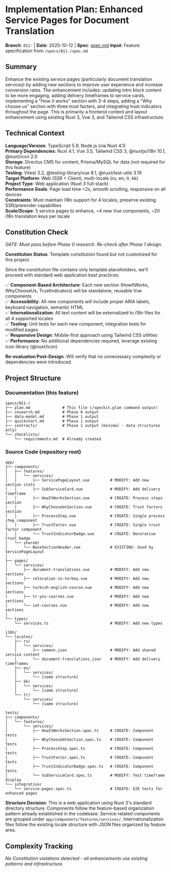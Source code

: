 # Implementation Plan: Enhanced Service Pages for Document Translation

**Branch**: `011-` | **Date**: 2025-10-12 | **Spec**: [spec.md](./spec.md)
**Input**: Feature specification from `/specs/011-/spec.md`

## Summary

Enhance the existing service pages (particularly document translation services) by adding new sections to improve user experience and increase conversion rates. The enhancement includes: updating intro block content to be more engaging, adding delivery timeframes to service cards, implementing a "How it works" section with 3-4 steps, adding a "Why choose us" section with three trust factors, and integrating trust indicators throughout the page. This is primarily a frontend content and layout enhancement using existing Nuxt 3, Vue 3, and Tailwind CSS infrastructure.

## Technical Context

**Language/Version**: TypeScript 5.9, Node.js (via Nuxt 4.1)  
**Primary Dependencies**: Nuxt 4.1, Vue 3.5, Tailwind CSS 3, @nuxtjs/i18n 10.1, @nuxt/icon 2.0  
**Storage**: Directus CMS for content, Prisma/MySQL for data (not required for this feature)  
**Testing**: Vitest 3.2, @testing-library/vue 8.1, @nuxt/test-utils 3.19  
**Target Platform**: Web (SSR + Client), multi-locale (ru, en, tr, kk)  
**Project Type**: Web application (Nuxt 3 full-stack)  
**Performance Goals**: Page load time <2s, smooth scrolling, responsive on all devices  
**Constraints**: Must maintain i18n support for 4 locales, preserve existing SSR/prerender capabilities  
**Scale/Scope**: 5 service pages to enhance, ~4 new Vue components, ~20 i18n translation keys per locale

## Constitution Check

_GATE: Must pass before Phase 0 research. Re-check after Phase 1 design._

**Constitution Status**: Template constitution found but not customized for this project.

Since the constitution file contains only template placeholders, we'll proceed with standard web application best practices:

✅ **Component-Based Architecture**: Each new section (HowItWorks, WhyChooseUs, TrustIndicators) will be standalone, reusable Vue components  
✅ **Accessibility**: All new components will include proper ARIA labels, keyboard navigation, semantic HTML  
✅ **Internationalization**: All text content will be externalized to i18n files for all 4 supported locales  
✅ **Testing**: Unit tests for each new component, integration tests for modified pages  
✅ **Responsive Design**: Mobile-first approach using Tailwind CSS utilities  
✅ **Performance**: No additional dependencies required, leverage existing icon library (@nuxt/icon)

**Re-evaluation Post-Design**: Will verify that no unnecessary complexity or dependencies were introduced.

## Project Structure

### Documentation (this feature)

```
specs/011-/
├── plan.md              # This file (/speckit.plan command output)
├── research.md          # Phase 0 output
├── data-model.md        # Phase 1 output
├── quickstart.md        # Phase 1 output
├── contracts/           # Phase 1 output (minimal - data structures only)
└── checklists/
    └── requirements.md  # Already created
```

### Source Code (repository root)

```
app/
├── components/
│   ├── features/
│   │   └── services/
│   │       ├── ServicePageLayout.vue         # MODIFY: Add new section slots
│   │       ├── SubServiceCard.vue            # MODIFY: Add delivery timeframe
│   │       ├── HowItWorksSection.vue         # CREATE: Process steps section
│   │       ├── WhyChooseUsSection.vue        # CREATE: Trust factors section
│   │       ├── ProcessStep.vue               # CREATE: Single process step component
│   │       ├── TrustFactor.vue               # CREATE: Single trust factor component
│   │       └── TrustIndicatorBadge.vue       # CREATE: Decorative trust badge
│   └── shared/
│       └── BaseSectionHeader.vue             # EXISTING: Used by ServicePageLayout
│
├── pages/
│   └── services/
│       ├── document-translations.vue         # MODIFY: Add new sections
│       ├── relocation-in-turkey.vue          # MODIFY: Add new sections
│       ├── turkish-english-course.vue        # MODIFY: Add new sections
│       ├── tr-yos-courses.vue                # MODIFY: Add new sections
│       └── sat-courses.vue                   # MODIFY: Add new sections
│
└── types/
    └── services.ts                           # MODIFY: Add new types

i18n/
└── locales/
    ├── ru/
    │   └── services/
    │       ├── common.json                   # MODIFY: Add shared service content
    │       └── document-translations.json    # MODIFY: Add delivery timeframes
    ├── en/
    │   └── services/
    │       └── [same structure]
    ├── kk/
    │   └── services/
    │       └── [same structure]
    └── tr/
        └── services/
            └── [same structure]

tests/
├── components/
│   └── features/
│       └── services/
│           ├── HowItWorksSection.spec.ts     # CREATE: Component tests
│           ├── WhyChooseUsSection.spec.ts    # CREATE: Component tests
│           ├── ProcessStep.spec.ts           # CREATE: Component tests
│           ├── TrustFactor.spec.ts           # CREATE: Component tests
│           ├── TrustIndicatorBadge.spec.ts   # CREATE: Component tests
│           └── SubServiceCard.spec.ts        # MODIFY: Test timeframe display
└── integration/
    └── service-pages.spec.ts                 # CREATE: E2E tests for enhanced pages
```

**Structure Decision**: This is a web application using Nuxt 3's standard directory structure. Components follow the feature-based organization pattern already established in the codebase. Service-related components are grouped under `app/components/features/services/`. Internationalization files follow the existing locale structure with JSON files organized by feature area.

## Complexity Tracking

_No Constitution violations detected - all enhancements use existing patterns and infrastructure._
